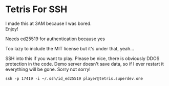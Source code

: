 # Tetris For SSH
I made this at 3AM because I was bored. \
Enjoy!

Needs ed25519 for authentication because yes

Too lazy to include the MIT license but it's under that, yeah...

SSH into this if you want to play. Please be nice, there is obviously DDOS protection in the code.
Demo server doesn't save data, so if I ever restart it everything will be gone. Sorry not sorry!
```shell
ssh -p 17419 -i ~/.ssh/id_ed25519 player@tetris.superdev.one
```